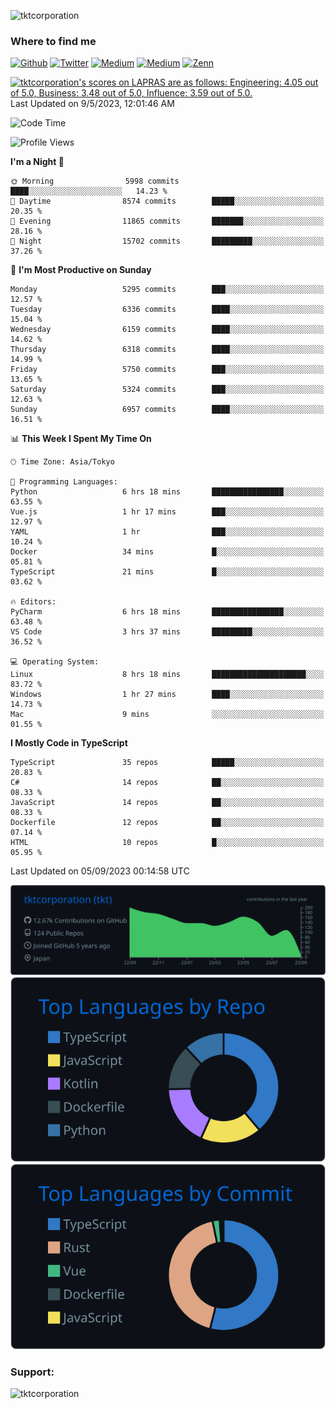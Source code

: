 <p align="left"> <img src="https://komarev.com/ghpvc/?username=tktcorporation&label=Profile%20views&color=0e75b6&style=flat" alt="tktcorporation" /> </p>

<h3>Where to find me</h3>
<p>
<a href="https://github.com/tktcorporation" target="_blank"><img alt="Github" src="https://img.shields.io/badge/GitHub-%2312100E.svg?&style=for-the-badge&logo=Github&logoColor=white" /></a>
<a href="https://twitter.com/tktcorporation" target="_blank"><img alt="Twitter" src="https://img.shields.io/badge/twitter-%231DA1F2.svg?&style=for-the-badge&logo=twitter&logoColor=white" /></a>
<a href="https://www.linkedin.com/in/tktcorporation" target="_blank"><img alt="Medium" src="https://img.shields.io/badge/linkdin-0a66c2.svg?&style=for-the-badge&logo=linkedin&logoColor=white" /></a>
<a href="https://qiita.com/tktcorporation" target="_blank"><img alt="Medium" src="https://img.shields.io/badge/qiita-55C500.svg?&style=for-the-badge&logo=qiita&logoColor=white" /></a>
<a href="https://zenn.dev/tktcorporation" target="_blank"><img alt="Zenn" src="https://img.shields.io/badge/Zenn-3EA8FF.svg?&style=for-the-badge&logo=Zenn&logoColor=white" /></a>
</p>

<!--START_SECTION:lapras-card-->
<p ><a href="https://lapras.com/public/tktcorporation" target="_blank" rel="noopener noreferrer"><img alt="tktcorporation's scores on LAPRAS are as follows: Engineering: 4.05 out of 5.0, Business: 3.48 out of 5.0, Influence: 3.59 out of 5.0." src="https://lapras-card-generator.vercel.app/api/svg?e=4.05&b=3.48&i=3.59&b1=%23232323&b2=%236d6d6d&i1=%23212121&i2=%23818181&l=en" width="300" ></a>  
Last Updated on 9/5/2023, 12:01:46 AM</p>
<!--END_SECTION:lapras-card-->
  
<!--START_SECTION:waka-->
![Code Time](http://img.shields.io/badge/Code%20Time-1%2C122%20hrs%2051%20mins-blue)

![Profile Views](http://img.shields.io/badge/Profile%20Views-17-blue)

**I'm a Night 🦉** 

```text
🌞 Morning                5998 commits        ████░░░░░░░░░░░░░░░░░░░░░   14.23 % 
🌆 Daytime                8574 commits        █████░░░░░░░░░░░░░░░░░░░░   20.35 % 
🌃 Evening                11865 commits       ███████░░░░░░░░░░░░░░░░░░   28.16 % 
🌙 Night                  15702 commits       █████████░░░░░░░░░░░░░░░░   37.26 % 
```
📅 **I'm Most Productive on Sunday** 

```text
Monday                   5295 commits        ███░░░░░░░░░░░░░░░░░░░░░░   12.57 % 
Tuesday                  6336 commits        ████░░░░░░░░░░░░░░░░░░░░░   15.04 % 
Wednesday                6159 commits        ████░░░░░░░░░░░░░░░░░░░░░   14.62 % 
Thursday                 6318 commits        ████░░░░░░░░░░░░░░░░░░░░░   14.99 % 
Friday                   5750 commits        ███░░░░░░░░░░░░░░░░░░░░░░   13.65 % 
Saturday                 5324 commits        ███░░░░░░░░░░░░░░░░░░░░░░   12.63 % 
Sunday                   6957 commits        ████░░░░░░░░░░░░░░░░░░░░░   16.51 % 
```


📊 **This Week I Spent My Time On** 

```text
🕑︎ Time Zone: Asia/Tokyo

💬 Programming Languages: 
Python                   6 hrs 18 mins       ████████████████░░░░░░░░░   63.55 % 
Vue.js                   1 hr 17 mins        ███░░░░░░░░░░░░░░░░░░░░░░   12.97 % 
YAML                     1 hr                ███░░░░░░░░░░░░░░░░░░░░░░   10.24 % 
Docker                   34 mins             █░░░░░░░░░░░░░░░░░░░░░░░░   05.81 % 
TypeScript               21 mins             █░░░░░░░░░░░░░░░░░░░░░░░░   03.62 % 

🔥 Editors: 
PyCharm                  6 hrs 18 mins       ████████████████░░░░░░░░░   63.48 % 
VS Code                  3 hrs 37 mins       █████████░░░░░░░░░░░░░░░░   36.52 % 

💻 Operating System: 
Linux                    8 hrs 18 mins       █████████████████████░░░░   83.72 % 
Windows                  1 hr 27 mins        ████░░░░░░░░░░░░░░░░░░░░░   14.73 % 
Mac                      9 mins              ░░░░░░░░░░░░░░░░░░░░░░░░░   01.55 % 
```

**I Mostly Code in TypeScript** 

```text
TypeScript               35 repos            █████░░░░░░░░░░░░░░░░░░░░   20.83 % 
C#                       14 repos            ██░░░░░░░░░░░░░░░░░░░░░░░   08.33 % 
JavaScript               14 repos            ██░░░░░░░░░░░░░░░░░░░░░░░   08.33 % 
Dockerfile               12 repos            ██░░░░░░░░░░░░░░░░░░░░░░░   07.14 % 
HTML                     10 repos            █░░░░░░░░░░░░░░░░░░░░░░░░   05.95 % 
```




 Last Updated on 05/09/2023 00:14:58 UTC
<!--END_SECTION:waka-->

[![](https://raw.githubusercontent.com/tktcorporation/tktcorporation/master/profile-summary-card-output/github_dark/0-profile-details.svg)](https://github.com/vn7n24fzkq/github-profile-summary-cards)
[![](https://raw.githubusercontent.com/tktcorporation/tktcorporation/master/profile-summary-card-output/github_dark/1-repos-per-language.svg)](https://github.com/vn7n24fzkq/github-profile-summary-cards) [![](https://raw.githubusercontent.com/tktcorporation/tktcorporation/master/profile-summary-card-output/github_dark/2-most-commit-language.svg)](https://github.com/vn7n24fzkq/github-profile-summary-cards)

<h3 align="left">Support:</h3>
<p><a href="https://www.buymeacoffee.com/tktcorporation"> <img align="left" src="https://cdn.buymeacoffee.com/buttons/v2/default-yellow.png" height="50" width="210" alt="tktcorporation" /></a></p><br><br>
